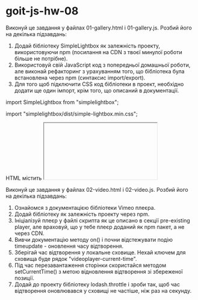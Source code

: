# goit-js-hw-08

<!-- *     Завдання 1 - бібліотека SimpleLightbox -->

Виконуй це завдання у файлах 01-gallery.html і 01-gallery.js. Розбий його на
декілька підзавдань:

1. Додай бібліотеку SimpleLightbox як залежність проекту, використовуючи npm
   (посилання на CDN з твоєї минулої роботи більше не потрібне).
2. Використовуй свій JavaScript код з попередньої домашньої роботи, але виконай
   рефакторинг з урахуванням того, що бібліотека була встановлена через npm
   (синтаксис import/export).
3. Для того щоб підключити CSS код бібліотеки в проект, необхідно додати ще один
   імпорт, крім того, що описаний в документації.

<!-- #    Описаний в документації -->

import SimpleLightbox from "simplelightbox";

<!-- #    Додатковий імпорт стилів -->

import "simplelightbox/dist/simple-lightbox.min.css";

<!-- *     Завдання 2 - відеоплеєр -->

HTML містить <iframe> з відео для Vimeo плеєра. Напиши скрипт, який буде
зберігати поточний час відтворення відео у локальне сховище і, після
перезавантаження сторінки, продовжувати відтворювати відео з цього часу.

<iframe
  id="vimeo-player"
  src="https://player.vimeo.com/video/236203659"
  width="640"
  height="360"
  frameborder="0"
  allowfullscreen
  allow="autoplay; encrypted-media"
></iframe>

Виконуй це завдання у файлах 02-video.html і 02-video.js. Розбий його на
декілька підзавдань:

1.  Ознайомся з документацією бібліотеки Vimeo плеєра.
2.  Додай бібліотеку як залежність проекту через npm.
3.  Ініціалізуй плеєр у файлі скрипта як це описано в секції pre-existing
    player, але враховуй, що у тебе плеєр доданий як npm пакет, а не через CDN.
4.  Вивчи документацію методу on() і почни відстежувати подію timeupdate -
    оновлення часу відтворення.
5.  Зберігай час відтворення у локальне сховище. Нехай ключем для сховища буде
    рядок "videoplayer-current-time".
6.  Під час перезавантаження сторінки скористайся методом setCurrentTime() з
    метою відновлення відтворення зі збереженої позиції.
7.  Додай до проекту бібліотеку lodash.throttle і зроби так, щоб час відтворення
    оновлювався у сховищі не частіше, ніж раз на секунду.
